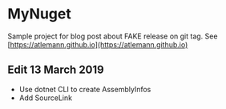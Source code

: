 # MyNuget
Sample project for blog post about FAKE release on git tag. See [https://atlemann.github.io](https://atlemann.github.io)

## Edit 13 March 2019
- Use dotnet CLI to create AssemblyInfos
- Add SourceLink
